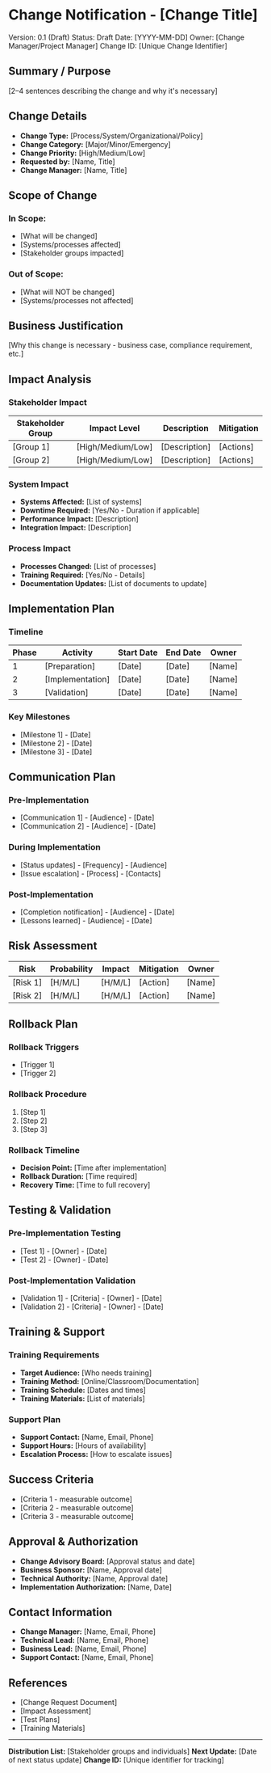 # Change Notification - [Change Title]

Version: 0.1 (Draft)
Status: Draft
Date: [YYYY-MM-DD]
Owner: [Change Manager/Project Manager]
Change ID: [Unique Change Identifier]

## Summary / Purpose
[2–4 sentences describing the change and why it's necessary]

## Change Details
- **Change Type:** [Process/System/Organizational/Policy]
- **Change Category:** [Major/Minor/Emergency]
- **Change Priority:** [High/Medium/Low]
- **Requested by:** [Name, Title]
- **Change Manager:** [Name, Title]

## Scope of Change
### In Scope:
- [What will be changed]
- [Systems/processes affected]
- [Stakeholder groups impacted]

### Out of Scope:
- [What will NOT be changed]
- [Systems/processes not affected]

## Business Justification
[Why this change is necessary - business case, compliance requirement, etc.]

## Impact Analysis
### Stakeholder Impact
| Stakeholder Group | Impact Level | Description | Mitigation |
|------------------|--------------|-------------|------------|
| [Group 1] | [High/Medium/Low] | [Description] | [Actions] |
| [Group 2] | [High/Medium/Low] | [Description] | [Actions] |

### System Impact
- **Systems Affected:** [List of systems]
- **Downtime Required:** [Yes/No - Duration if applicable]
- **Performance Impact:** [Description]
- **Integration Impact:** [Description]

### Process Impact
- **Processes Changed:** [List of processes]
- **Training Required:** [Yes/No - Details]
- **Documentation Updates:** [List of documents to update]

## Implementation Plan
### Timeline
| Phase | Activity | Start Date | End Date | Owner |
|-------|----------|------------|----------|-------|
| 1 | [Preparation] | [Date] | [Date] | [Name] |
| 2 | [Implementation] | [Date] | [Date] | [Name] |
| 3 | [Validation] | [Date] | [Date] | [Name] |

### Key Milestones
- [Milestone 1] - [Date]
- [Milestone 2] - [Date]
- [Milestone 3] - [Date]

## Communication Plan
### Pre-Implementation
- [Communication 1] - [Audience] - [Date]
- [Communication 2] - [Audience] - [Date]

### During Implementation
- [Status updates] - [Frequency] - [Audience]
- [Issue escalation] - [Process] - [Contacts]

### Post-Implementation
- [Completion notification] - [Audience] - [Date]
- [Lessons learned] - [Audience] - [Date]

## Risk Assessment
| Risk | Probability | Impact | Mitigation | Owner |
|------|-------------|--------|------------|-------|
| [Risk 1] | [H/M/L] | [H/M/L] | [Action] | [Name] |
| [Risk 2] | [H/M/L] | [H/M/L] | [Action] | [Name] |

## Rollback Plan
### Rollback Triggers
- [Trigger 1]
- [Trigger 2]

### Rollback Procedure
1. [Step 1]
2. [Step 2]
3. [Step 3]

### Rollback Timeline
- **Decision Point:** [Time after implementation]
- **Rollback Duration:** [Time required]
- **Recovery Time:** [Time to full recovery]

## Testing & Validation
### Pre-Implementation Testing
- [Test 1] - [Owner] - [Date]
- [Test 2] - [Owner] - [Date]

### Post-Implementation Validation
- [Validation 1] - [Criteria] - [Owner] - [Date]
- [Validation 2] - [Criteria] - [Owner] - [Date]

## Training & Support
### Training Requirements
- **Target Audience:** [Who needs training]
- **Training Method:** [Online/Classroom/Documentation]
- **Training Schedule:** [Dates and times]
- **Training Materials:** [List of materials]

### Support Plan
- **Support Contact:** [Name, Email, Phone]
- **Support Hours:** [Hours of availability]
- **Escalation Process:** [How to escalate issues]

## Success Criteria
- [Criteria 1 - measurable outcome]
- [Criteria 2 - measurable outcome]
- [Criteria 3 - measurable outcome]

## Approval & Authorization
- **Change Advisory Board:** [Approval status and date]
- **Business Sponsor:** [Name, Approval date]
- **Technical Authority:** [Name, Approval date]
- **Implementation Authorization:** [Name, Date]

## Contact Information
- **Change Manager:** [Name, Email, Phone]
- **Technical Lead:** [Name, Email, Phone]
- **Business Lead:** [Name, Email, Phone]
- **Support Contact:** [Name, Email, Phone]

## References
- [Change Request Document]
- [Impact Assessment]
- [Test Plans]
- [Training Materials]

---
**Distribution List:** [Stakeholder groups and individuals]
**Next Update:** [Date of next status update]
**Change ID:** [Unique identifier for tracking]